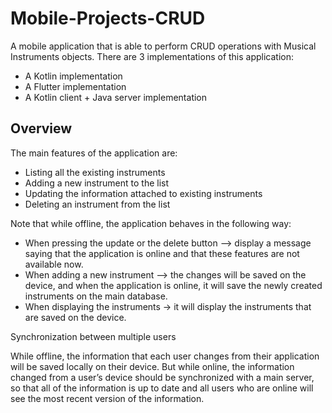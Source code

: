 # Mobile-Projects-CRUD
A mobile application that is able to perform CRUD operations with Musical Instruments objects. There are 3 implementations of this application:
* A Kotlin implementation
* A Flutter implementation
* A Kotlin client + Java server implementation

## Overview
The main features of the application are:
* Listing all the existing instruments
* Adding a new instrument to the list
* Updating the information attached to existing instruments
* Deleting an instrument from the list

Note that while offline, the application behaves in the following way:
* When pressing the update or the delete button –> display a message saying that the application is online and that these features are not available now.
* When adding a new instrument --> the changes will be saved on the device, and when the application is online, it will save the newly created instruments on the main database.
* When displaying the instruments -> it will display the instruments that are saved on the device.  

Synchronization between multiple users

While offline, the information that each user changes from their application will be saved locally on their device. But while online, the information changed from a user’s device should be synchronized with a main server, so that all of the information is up to date and all users who are online will see the most recent version of the information. 
